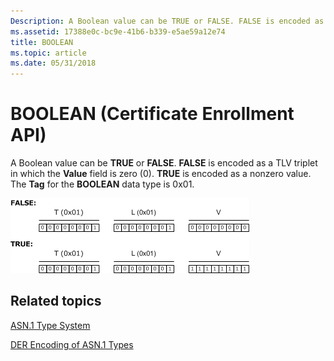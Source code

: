 ```yaml
---
Description: A Boolean value can be TRUE or FALSE. FALSE is encoded as a TLV triplet in which the Value field is zero (0). TRUE is encoded as a nonzero value. The Tag for the BOOLEAN data type is 0x01.
ms.assetid: 17388e0c-bc9e-41b6-b339-e5ae59a12e74
title: BOOLEAN
ms.topic: article
ms.date: 05/31/2018
---
```


# BOOLEAN (Certificate Enrollment API)

A Boolean value can be **TRUE** or **FALSE**. **FALSE** is encoded as a TLV triplet in which the **Value** field is zero (0). **TRUE** is encoded as a nonzero value. The **Tag** for the **BOOLEAN** data type is 0x01.

![der encoding of boolean data type](images/der-tlv-boolean.png)

## Related topics

<dl> <dt>

[ASN.1 Type System](about-asn-1-type-system.md)
</dt> <dt>

[DER Encoding of ASN.1 Types](about-der-encoding-of-asn-1-types.md)
</dt> </dl>

 

 



